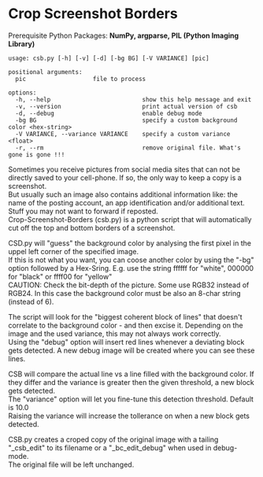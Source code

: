 <H1>Crop Screenshot Borders</H1> 

Prerequisite Python Packages: <b>NumPy, argparse, PIL (Python Imaging Library)</b>

```
usage: csb.py [-h] [-v] [-d] [-bg BG] [-V VARIANCE] [pic]

positional arguments:
  pic                   file to process

options:
  -h, --help                          show this help message and exit
  -v, --version                       print actual version of csb
  -d, --debug                         enable debug mode
  -bg BG                              specify a custom background color <hex-string>
  -V VARIANCE, --variance VARIANCE    specify a custom variance <float>
  -r, --rm                            remove original file. What's gone is gone !!!
```

Sometimes you receive pictures from social media sites that can not be directly saved to your cell-phone. If so, the only way to keep a copy is a screenshot. <BR>
But usually such an image also contains additional information like: the name of the posting account, an app identification and/or additional text. <BR>
Stuff you may not want to forward if reposted. <BR>
Crop-Screenshot-Borders (csb.py) is a python script that will automatically cut off the top and bottom borders of a screenshot.

CSD.py will "guess" the background color by analysing the first pixel in the uppel left corner of the specified image. <BR>
If this is not what you want, you can coose another color by using the "-bg" option followed by a Hex-Sring. E.g. use the string ffffff for "white", 000000 for "black" or ffff00 for "yellow" <BR>
CAUTION: Check the bit-depth of the picture. Some use RGB32 instead of RGB24. In this case the background color must be also an 8-char string (instead of 6).

The script will look for the "biggest coherent block of lines" that doesn't correlate to the background color - and then excise it. Depending on the image and the used variance, this may not always work correctly. <BR>
Using the "debug" option will insert red lines whenever a deviating block gets detected. A new debug image will be created where you can see these lines.

CSB will compare the actual line vs a line filled with the background color. If they differ and the variance is greater then the given threshold, a new block gets detected. <BR>
The "variance" option will let you fine-tune this detection threshold. Default is 10.0 <BR>
Raising the variance will increase the tollerance on when a new block gets detected. <BR>

CSB.py creates a croped copy of the original image with a tailing "_csb_edit" to its filename or a "_bc_edit_debug" when used in debug-mode. <BR>
The original file will be left unchanged.

